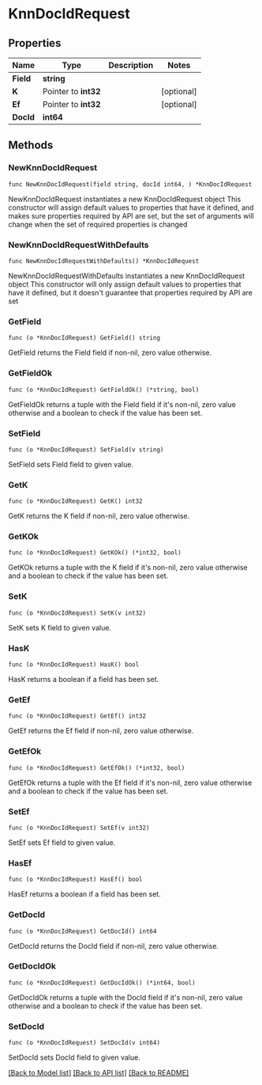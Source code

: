 # KnnDocIdRequest

## Properties

Name | Type | Description | Notes
------------ | ------------- | ------------- | -------------
**Field** | **string** |  | 
**K** | Pointer to **int32** |  | [optional] 
**Ef** | Pointer to **int32** |  | [optional] 
**DocId** | **int64** |  | 

## Methods

### NewKnnDocIdRequest

`func NewKnnDocIdRequest(field string, docId int64, ) *KnnDocIdRequest`

NewKnnDocIdRequest instantiates a new KnnDocIdRequest object
This constructor will assign default values to properties that have it defined,
and makes sure properties required by API are set, but the set of arguments
will change when the set of required properties is changed

### NewKnnDocIdRequestWithDefaults

`func NewKnnDocIdRequestWithDefaults() *KnnDocIdRequest`

NewKnnDocIdRequestWithDefaults instantiates a new KnnDocIdRequest object
This constructor will only assign default values to properties that have it defined,
but it doesn't guarantee that properties required by API are set

### GetField

`func (o *KnnDocIdRequest) GetField() string`

GetField returns the Field field if non-nil, zero value otherwise.

### GetFieldOk

`func (o *KnnDocIdRequest) GetFieldOk() (*string, bool)`

GetFieldOk returns a tuple with the Field field if it's non-nil, zero value otherwise
and a boolean to check if the value has been set.

### SetField

`func (o *KnnDocIdRequest) SetField(v string)`

SetField sets Field field to given value.


### GetK

`func (o *KnnDocIdRequest) GetK() int32`

GetK returns the K field if non-nil, zero value otherwise.

### GetKOk

`func (o *KnnDocIdRequest) GetKOk() (*int32, bool)`

GetKOk returns a tuple with the K field if it's non-nil, zero value otherwise
and a boolean to check if the value has been set.

### SetK

`func (o *KnnDocIdRequest) SetK(v int32)`

SetK sets K field to given value.

### HasK

`func (o *KnnDocIdRequest) HasK() bool`

HasK returns a boolean if a field has been set.

### GetEf

`func (o *KnnDocIdRequest) GetEf() int32`

GetEf returns the Ef field if non-nil, zero value otherwise.

### GetEfOk

`func (o *KnnDocIdRequest) GetEfOk() (*int32, bool)`

GetEfOk returns a tuple with the Ef field if it's non-nil, zero value otherwise
and a boolean to check if the value has been set.

### SetEf

`func (o *KnnDocIdRequest) SetEf(v int32)`

SetEf sets Ef field to given value.

### HasEf

`func (o *KnnDocIdRequest) HasEf() bool`

HasEf returns a boolean if a field has been set.

### GetDocId

`func (o *KnnDocIdRequest) GetDocId() int64`

GetDocId returns the DocId field if non-nil, zero value otherwise.

### GetDocIdOk

`func (o *KnnDocIdRequest) GetDocIdOk() (*int64, bool)`

GetDocIdOk returns a tuple with the DocId field if it's non-nil, zero value otherwise
and a boolean to check if the value has been set.

### SetDocId

`func (o *KnnDocIdRequest) SetDocId(v int64)`

SetDocId sets DocId field to given value.



[[Back to Model list]](../README.md#documentation-for-models) [[Back to API list]](../README.md#documentation-for-api-endpoints) [[Back to README]](../README.md)


